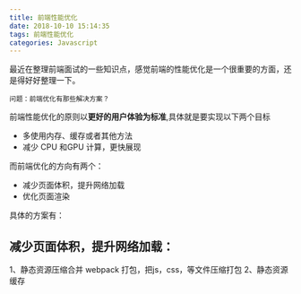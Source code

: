 ```yaml
---
title: 前端性能优化
date: 2018-10-10 15:14:35
tags: 前端性能优化
categories: Javascript
---
```


最近在整理前端面试的一些知识点，感觉前端的性能优化是一个很重要的方面，还是得好好整理一下。

```
问题：前端优化有那些解决方案？
```

前端性能优化的原则以<b>更好的用户体验为标准</b>,具体就是要实现以下两个目标

- 多使用内存、缓存或者其他方法
- 减少 CPU 和GPU 计算，更快展现

而前端优化的方向有两个：

- 减少页面体积，提升网络加载
- 优化页面渲染


具体的方案有：

## 减少页面体积，提升网络加载：

1、静态资源压缩合并
    webpack 打包，把js，css，等文件压缩打包
2、静态资源缓存
